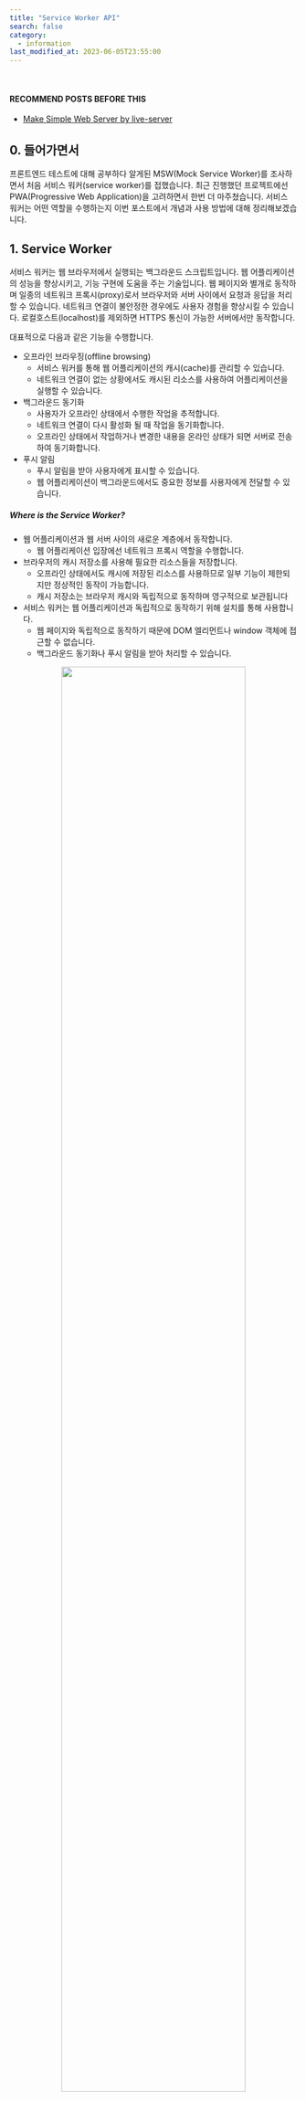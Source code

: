 ```yaml
---
title: "Service Worker API"
search: false
category:
  - information
last_modified_at: 2023-06-05T23:55:00
---
```


<br/>

#### RECOMMEND POSTS BEFORE THIS

* [Make Simple Web Server by live-server][live-server-link]

## 0. 들어가면서

프론트엔드 테스트에 대해 공부하다 알게된 MSW(Mock Service Worker)를 조사하면서 처음 서비스 워커(service worker)를 접했습니다. 
최근 진행했던 프로젝트에선 PWA(Progressive Web Application)을 고려하면서 한번 더 마주쳤습니다. 
서비스 워커는 어떤 역할을 수행하는지 이번 포스트에서 개념과 사용 방법에 대해 정리해보겠습니다. 

## 1. Service Worker

서비스 워커는 웹 브라우저에서 실행되는 백그라운드 스크립트입니다. 
웹 어플리케이션의 성능을 향상시키고, 기능 구현에 도움을 주는 기술입니다. 
웹 페이지와 별개로 동작하며 일종의 네트워크 프록시(proxy)로서 브라우저와 서버 사이에서 요청과 응답을 처리할 수 있습니다. 
네트워크 연결이 불안정한 경우에도 사용자 경험을 향상시킬 수 있습니다. 
로컬호스트(localhost)를 제외하면 HTTPS 통신이 가능한 서버에서만 동작합니다. 

대표적으로 다음과 같은 기능을 수행합니다.

* 오프라인 브라우징(offline browsing)
    * 서비스 워커를 통해 웹 어플리케이션의 캐시(cache)를 관리할 수 있습니다.
    * 네트워크 연결이 없는 상황에서도 캐시된 리소스를 사용하여 어플리케이션을 실행할 수 있습니다.
* 백그라운드 동기화
    * 사용자가 오프라인 상태에서 수행한 작업을 추적합니다.
    * 네트워크 연결이 다시 활성화 될 때 작업을 동기화합니다.
    * 오프라인 상태에서 작업하거나 변경한 내용을 온라인 상태가 되면 서버로 전송하여 동기화합니다.
* 푸시 알림
    * 푸시 알림을 받아 사용자에게 표시할 수 있습니다.
    * 웹 어플리케이션이 백그라운드에서도 중요한 정보를 사용자에게 전달할 수 있습니다.

##### Where is the Service Worker?

* 웹 어플리케이션과 웹 서버 사이의 새로운 계층에서 동작합니다.
    * 웹 어플리케이션 입장에선 네트워크 프록시 역할을 수행합니다.
* 브라우저의 캐시 저장소를 사용해 필요한 리소스들을 저장합니다.
    * 오프라인 상태에서도 캐시에 저장된 리소스를 사용하므로 일부 기능이 제한되지만 정상적인 동작이 가능합니다.
    * 캐시 저장소는 브라우저 캐시와 독립적으로 동작하며 영구적으로 보관됩니다
* 서비스 워커는 웹 어플리케이션과 독립적으로 동작하기 위해 설치를 통해 사용합니다.
    * 웹 페이지와 독립적으로 동작하기 때문에 DOM 엘리먼트나 window 객체에 접근할 수 없습니다. 
    * 백그라운드 동기화나 푸시 알림을 받아 처리할 수 있습니다.

<p align="center">
    <img src="/images/service-worker-api-1.JPG" width="80%" class="image__border">
</p>

## 2. Service Worker Lifecycle and States

서비스 워커는 설치에서 활성화까지 아래와 같은 상태를 거치게 됩니다. 

1. installing
    * `navigator.serviceWorker.register()` 함수 호출에 의해 설치가 시작됩니다.
    * 서비스 워커는 installing 상태가 되며 install 이벤트 콜백 함수가 실행됩니다.
    * 해당 콜백 함수에서 필요한 리소스를 사전에 캐시에 저장하는 등의 작업을 처리합니다.
    * 설치에 실패하는 경우 redundant 상태로 변경됩니다.
1. installed / waiting
    * 서비스 워커 설치가 완료되면 installed 상태가 됩니다.
    * 현재 활성화 된 서비스 워커가 없다면 activating 상태가 됩니다.
    * 현재 활성화 된 서비스 워커가 있다면 waiting 상태가 됩니다.
    * 현재 서비스 워커가 동작 중에 정지되는 것을 방지하고자 제어 중인 모든 웹 어플리케이션이 종료되면 대기 중인 새로운 워커로 변경됩니다.
    * `skipWaiting()` 함수를 통해 대기 상태 없이 즉시 새로운 서비스 워커를 사용할 수도 있습니다.
1. activating
    * 서비스 워커가 활성화되기 전 상태이며 activate 이벤트 콜백 함수가 실행됩니다.
    * HTML 문서가 서비스 워커에 의해 제어되려면 리로드(reload)되어야 하지만, `client.claim()` 함수 호출을 통해 리로드 없이 재정의할 수 있습니다.
1. activated
    * 서비스 워커가 활성화 된 상태이며 이 시점부터 fetch, push, sync 등의 이벤트 콜백을 받아 처리할 수 있습니다.
1. redundant
    * 서비스 워커가 설치 중 실패하거나 새로운 버전으로 교체되면 redundant 상태가 됩니다.
    * redundant 상태의 서비스 워커는 앱에 아무런 영향을 미치지 못 합니다.

<p align="center">
    <img src="/images/service-worker-api-2.JPG" width="80%" class="image__border">
</p>

## 3. Practice

서비스 워커는 이벤트 기반으로 동작합니다. 
이번 포스트에선 간단하게 fetch 이벤트를 통해 이미지를 캐싱하는 예제를 다뤄보겠습니다. 
아래 목록은 서비스 워커에서 다룰 수 있는 이벤트 종류입니다.

* Lifecycle Events
    * install
    * activate
* Legacy Events
    * message
    * messageerror
* Functional Events
    * fetch
    * sync
    * push
    * notificationclick
    * notificationclose
    * canmakepayment
    * paymentrequest

### 3.1. index HTML

* HTML 문서 마지막 부분에서 regsiterServiceWorker 함수를 호출해 서비스 워커를 등록합니다.
    * 서비스 워커는 프로젝트 폴더에 `service-worker.js` 스크립트 파일로 존재합니다.
* 두 개의 버튼이 존재하며 각 버튼은 다음과 같은 동작을 수행합니다.
    * Clear Cache 버튼 - 브라우저 캐시를 삭제합니다.
    * Cat Image 버튼 - 고양이 이미지를 서버로부터 받아서 보여줍니다.

```html
<html lang="en">

<head>
    <meta charset="UTF-8">
    <meta http-equiv="X-UA-Compatible" content="IE=edge">
    <meta name="viewport" content="width=device-width, initial-scale=1.0">
    <link rel="stylesheet" href="./style.css">
    <title>Document</title>
</head>

<body>
    <main>
        <div class="image">
            <img id="cat-image" src="https://cdn2.thecatapi.com/images/3k0.jpg" alt="cat">
        </div>
        <div class="buttons">
            <button onclick="clearCache()">Clear Cache</button>
            <button onclick="fetchCat()">Cat Image</button>
        </div>
    </main>
</body>

<script>
    function regsiterServiceWorker() {
        if ('serviceWorker' in navigator) {
            navigator.serviceWorker
                .register('./service-worker.js')
                .then(function (registration) {
                    if (registration.active && !navigator.serviceWorker.controller) {
                        window.location.reload();
                    }
                    console.log('register service worker - ', serviceWorker);
                });
        }
    }

    function clearCache() {
        if ('caches' in window) {
            return caches.keys()
                .then(function (keyList) {
                    console.log(keyList)
                    return Promise.all(keyList.map(function (key) {
                        return caches.delete(key);
                    }));
                })
        }
        return Promise.resolve();
    }

    function fetchCat() {
        fetch('https://api.thecatapi.com/v1/images/search?limit=1')
            .then(response => response.json())
            .then(data => {
                const catImage = document.querySelector("#cat-image");
                catImage.src = data[0].url;
            })
            .catch(error => console.log(error));
    }

    regsiterServiceWorker();
</script>

</html>
```

### 3.2. service-worker Script

서비스 워커에서 다음과 같은 이벤트를 처리합니다.

* install event
    * 서비스 워커를 설치 완료 전에 로그를 출력합니다.
* activate event
    * 서비스 워커가 활성화 상태 전에 로그를 출력합니다.
    * clients.claim() 함수를 호출하여 리로드 없이 서비스 워커를 활성화합니다.
* fetch event
    * 네트워크 요청 이벤트를 처리합니다.
    * 캐시에 데이터가 존재하면 이를 반환합니다.
    * 캐시에 데이터가 존재하지 않으면 서버에 요청 후 응답을 캐시에 저장하고 이를 반환합니다.

```js
self.addEventListener('install', event => {
    console.log('[Service Worker] install');
});

self.addEventListener('activate', event => {
    console.log('[Service Worker] activate');
    clients.claim();
});

self.addEventListener('fetch', fetchHandler);

function fetchHandler(event) {
    const { request } = event;
    console.log("[Service Worker] fetch ", request);
    event.respondWith(
        caches.match(request)
            .then(response => {
                return response || fetchAndCaching(request);
            })
    );
}

function fetchAndCaching(request) {
    return fetch(request)
        .then(response =>
            caches.open('my-cache')
                .then(cache => {
                    cache.put(request, response.clone());
                    return response;
                })
                .catch(error => console.log(error))
        );
}
```

### 3.3. Run Web Server

[live-server][live-server-link] 명령어를 통해 로컬 머신에서 간단하게 웹 서버를 실행합니다.

```
$ live-server             

Serving "/Users/junhyunk/Desktop/2023-06-05-service-worker-api" at http://127.0.0.1:8080
Ready for changes
GET /favicon.ico 404 1.793 ms - 150
```

##### Result of Practice

* Cat Image 버튼 클릭
    * fetch 함수를 통해 API 요청 시 고양이 이미지 리소스 주소가 담긴 JSON 응답을 받습니다.
    * 요청 정보를 키로 JSON 응답 캐시에 저장합니다.
    * img 엘리먼트의 src 속성을 변경하면 새로운 이미지를 다운로드 받습니다.
        * 네트워크를 통해 이미지를 다운로드 받을 때도 서비스 워커의 fetch 이벤트 콜백 함수가 실행됩니다. 
    * 요청 정보를 키로 다운로드 받은 이미지를 캐시에 저장합니다.
    * 캐시된 데이터가 있으므로 다시 버튼을 누르면 이미지 변경이 발생하지 않습니다.
* Clear Cache 버튼 클릭
    * 캐시에 저장된 데이터를 모두 삭제합니다.
    * 저장된 데이터가 삭제된 후 Cat Image 버튼을 누르면 이미지가 변경됩니다.
    * 이후에 Cat Image 버튼을 누르면 캐시된 데이터에 의해 이미지 변경이 발생하지 않습니다.

<p align="center">
    <img src="/images/service-worker-api-3.gif" width="100%" class="image__border">
</p>

#### TEST CODE REPOSITORY

* <https://github.com/Junhyunny/blog-in-action/tree/master/2023-06-05-service-worker-api>

#### REFERENCE

* <https://developer.mozilla.org/en-US/docs/Web/API/Service_Worker_API>
* <https://developer.mozilla.org/en-US/docs/Web/API/Service_Worker_API/Using_Service_Workers>
* <https://developer.mozilla.org/en-US/docs/Web/API/Cache>
* <https://web.dev/service-worker-lifecycle/>
* <https://www.w3.org/TR/service-workers/#execution-context-events>
* <https://www.oreilly.com/library/view/building-progressive-web/9781491961643/ch04.html>
* <https://fe-developers.kakaoent.com/2022/221208-service-worker/>
* <https://jdh5202.tistory.com/817>
* <https://so-so.dev/web/service-worker/>
* <https://www.happykoo.net/@happykoo/posts/176>
* <https://www.happykoo.net/@happykoo/posts/178>
* <https://github.com/lukejacksonn/servor/issues/30>
* <https://stackoverflow.com/questions/33704791/how-do-i-uninstall-a-service-worker>
* <https://stackoverflow.com/questions/70331036/why-service-workers-fetch-event-handler-not-being-called-but-still-worked>
* <https://stackoverflow.com/questions/51597231/register-service-worker-after-hard-refresh/66816077#66816077>
* <https://www.youtube.com/watch?v=jVfXiv03y5c>

[live-server-link]: https://junhyunny.github.io/information/live-server/